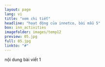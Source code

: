 ```yaml
---
layout: page
lang: vi
title: "xem chi tiết"
headline: "hoạt động của innetco, bài mẫu 5"
box: inn_activities
imagefolder: images/temp12
preview: 05.jpg
full: 05.jpg
linkto: "#"
---
```


nội dung bài viết 1